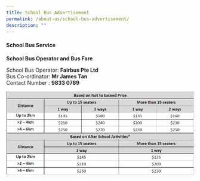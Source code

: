 ```yaml
---
title: School Bus Advertisement
permalink: /about-us/school-bus-advertisement/
description: ""
---
```

#### School Bus Service

**School Bus Operator and Bus Fare**

<p>School Bus Operator: <b>Fairbus Pte Ltd</b>
<br>Bus Co-ordinator: <b>Mr James Tan</b><br>
Contact Number : <b>9833 0789</b><br>

![](/images/2023/schbusservices2023.JPG)</p>